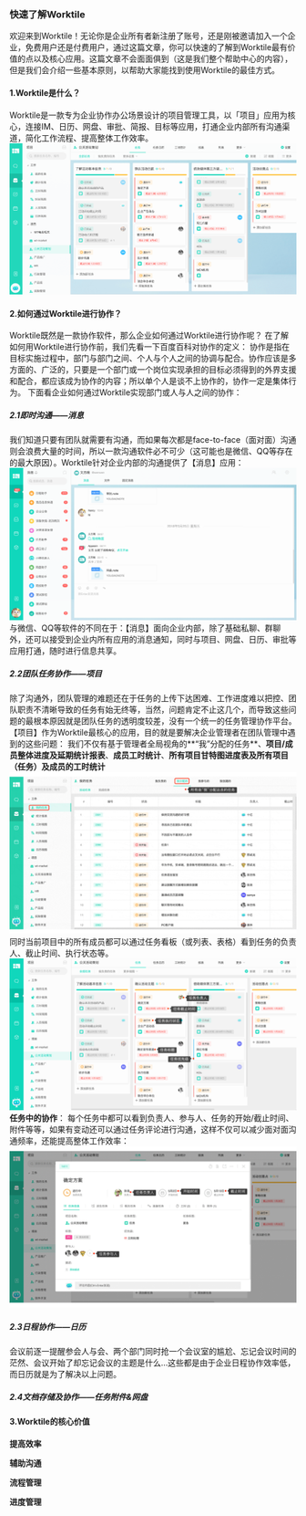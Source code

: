 ### 快速了解Worktile

欢迎来到Worktile！无论你是企业所有者新注册了账号，还是刚被邀请加入一个企业，免费用户还是付费用户，通过这篇文章，你可以快速的了解到Worktile最有价值的点以及核心应用。这篇文章不会面面俱到（这是我们整个帮助中心的内容），但是我们会介绍一些基本原则，以帮助大家能找到使用Worktile的最佳方式。
#### 1.Worktile是什么？
Worktile是一款专为企业协作办公场景设计的项目管理工具，以「项目」应用为核心，连接IM、日历、网盘、审批、简报、目标等应用，打通企业内部所有沟通渠道，简化工作流程、提高整体工作效率。
![](/assets/1-1.png)
#### 2.如何通过Worktile进行协作？
Worktile既然是一款协作软件，那么企业如何通过Worktile进行协作呢？
在了解如何用Worktile进行协作前，我们先看一下百度百科对协作的定义：
协作是指在目标实施过程中，部门与部门之间、个人与个人之间的协调与配合。协作应该是多方面的、广泛的，只要是一个部门或一个岗位实现承担的目标必须得到的外界支援和配合，都应该成为协作的内容；所以单个人是谈不上协作的，协作一定是集体行为。
下面看企业如何通过Worktile实现部门或人与人之间的协作：
##### 2.1即时沟通——消息
我们知道只要有团队就需要有沟通，而如果每次都是face-to-face（面对面）沟通则会浪费大量的时间，所以一款沟通软件必不可少（这可能也是微信、QQ等存在的最大原因）。Worktile针对企业内部的沟通提供了【消息】应用：
![](/assets/1-44.png)
与微信、QQ等软件的不同在于：【消息】面向企业内部，除了基础私聊、群聊外，还可以接受到企业内所有应用的消息通知，同时与项目、网盘、日历、审批等应用打通，随时进行信息共享。
##### 2.2团队任务协作——项目
除了沟通外，团队管理的难题还在于任务的上传下达困难、工作进度难以把控、团队职责不清晰导致的任务有始无终等，当然，问题肯定不止这几个，而导致这些问题的最根本原因就是团队任务的透明度较差，没有一个统一的任务管理协作平台。【项目】作为Worktile最核心的应用，目的就是要解决企业管理者在团队管理中遇到的这些问题：
我们不仅有基于管理者全局视角的**“我”分配的任务**、**项目/成员整体进度及延期统计报表**、**成员工时统计**、**所有项目甘特图进度表及所有项目（任务）及成员的工时统计**
![](/assets/工作台-管理者视角.gif)
同时当前项目中的所有成员都可以通过任务看板（或列表、表格）看到任务的负责人、截止时间、执行状态等。
![](/assets/任务属性.png)
**任务中的协作**：
每个任务中都可以看到负责人、参与人、任务的开始/截止时间、附件等等，如果有变动还可以通过任务评论进行沟通，这样不仅可以减少面对面沟通频率，还能提高整体工作效率：
![](/assets/任务协作.gif)
##### 2.3日程协作——日历
会议前逐一提醒参会人与会、两个部门同时抢一个会议室的尴尬、忘记会议时间的茫然、会议开始了却忘记会议的主题是什么...这些都是由于企业日程协作效率低，而日历就是为了解决以上问题。



##### 2.4文档存储及协作——任务附件&网盘


#### 3.Worktile的核心价值

**提高效率**

**辅助沟通**

**流程管理**

**进度管理**




